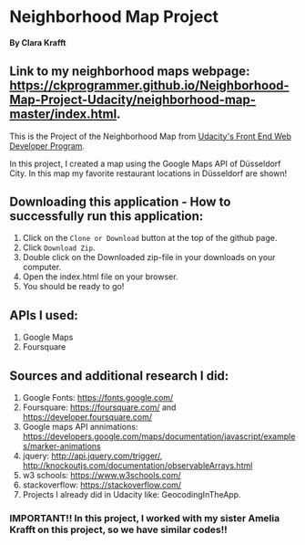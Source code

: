 # Neighborhood Map Project
#### By Clara Krafft
## Link to my neighborhood maps webpage: https://ckprogrammer.github.io/Neighborhood-Map-Project-Udacity/neighborhood-map-master/index.html.

This is the Project of the Neighborhood Map from [Udacity's Front End Web Developer Program](https://eu.udacity.com/course/front-end-web-developer-nanodegree--nd001).

In this project, I created a map using the Google Maps API of Düsseldorf City. In this map my favorite restaurant locations in Düsseldorf are shown!

## Downloading this application - How to successfully run this application:
1. Click on the ```Clone or Download``` button at the top of the github page.
2. Click ```Download Zip```.
3. Double click on the Downloaded zip-file in your downloads on your computer.
4. Open the index.html file on your browser.
5. You should be ready to go!

## APIs I used:
1. Google Maps
2. Foursquare

## Sources and additional research I did:
1. Google Fonts: https://fonts.google.com/
2. Foursquare: https://foursquare.com/ and https://developer.foursquare.com/
3. Google maps API annimations: https://developers.google.com/maps/documentation/javascript/examples/marker-animations
4. jquery: http://api.jquery.com/trigger/, http://knockoutjs.com/documentation/observableArrays.html
5. w3 schools: https://www.w3schools.com/
6. stackoverflow: https://stackoverflow.com/
7. Projects I already did in Udacity like: GeocodingInTheApp.

### IMPORTANT!! In this project, I worked with my sister Amelia Krafft on this project, so we have similar codes!!
